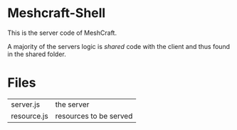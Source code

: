 Meshcraft-Shell
===============
This is the server code of MeshCraft.

A majority of the servers logic is *shared* code with the client and thus found in the shared folder.

Files
=====
<table>

 <tr><td>   server.js
</td><td>   the server
</td></tr>

 <tr><td>   resource.js
</td><td>   resources to be served
</td></tr>

</table>


